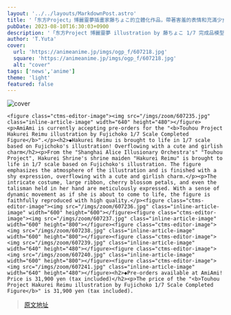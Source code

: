 ```yaml
---
layout: '../../layouts/MarkdownPost.astro'
title: '「东方Project」博麗靈夢插畫家藤ちょこ的立體化作品，帶著害羞的表情和充滿少女感的形象非常可愛！'
pubDate: 2023-08-10T16:30:03+0900
description: '「东方Project 博麗靈夢 illustration by 藤ちょこ 1/7 完成品模型」正在接受預訂！發售日期為2024年12月未定。'
author: 'T.Yuta'
cover:
  url: 'https://animeanime.jp/imgs/ogp_f/607218.jpg'
  square: 'https://animeanime.jp/imgs/ogp_f/607218.jpg'
  alt: "cover"
tags: ['news','anime']
theme: 'light'
featured: false
---
```


![cover](https://animeanime.jp/imgs/ogp_f/607218.jpg)

    <figure class="ctms-editor-image"><img src="/imgs/zoom/607235.jpg" class="inline-article-image" width="640" height="480"></figure><p>AmiAmi is currently accepting pre-orders for the "<b>Touhou Project Hakurei Reimu illustration by Fujichoko 1/7 Scale Completed Figure</b>".</p><h2>◆Hakurei Reimu is brought to life in 1/7 scale based on Fujichoko's illustration! Overflowing with a cute and girlish charm</h2><p>From the "Shanghai Alice Illusionary Orchestra's" "Touhou Project", Hakurei Shrine's shrine maiden "Hakurei Reimu" is brought to life in 1/7 scale based on Fujichoko's illustration. The figure emphasizes the atmosphere of the illustration and is finished with a shy expression, overflowing with a cute and girlish charm.</p><p>The intricate costume, large ribbon, cherry blossom petals, and even the talisman held in her hand are meticulously expressed. With a sense of dynamic movement as if she is about to come to life, the figure is faithfully reproduced with high quality.</p><figure class="ctms-editor-image"><img src="/imgs/zoom/607236.jpg" class="inline-article-image" width="600" height="600"></figure><figure class="ctms-editor-image"><img src="/imgs/zoom/607237.jpg" class="inline-article-image" width="600" height="800"></figure><figure class="ctms-editor-image"><img src="/imgs/zoom/607238.jpg" class="inline-article-image" width="600" height="800"></figure><figure class="ctms-editor-image"><img src="/imgs/zoom/607239.jpg" class="inline-article-image" width="640" height="480"></figure><figure class="ctms-editor-image"><img src="/imgs/zoom/607240.jpg" class="inline-article-image" width="600" height="800"></figure><figure class="ctms-editor-image"><img src="/imgs/zoom/607241.jpg" class="inline-article-image" width="640" height="480"></figure><h2>◆Pre-orders available at AmiAmi! Price is 31,900 yen (tax included)</h2><p>The price of the "<b>Touhou Project Hakurei Reimu illustration by Fujichoko 1/7 Scale Completed Figure</b>" is 31,900 yen (tax included).

>[原文地址](https://animeanime.jp/article/2023/08/10/79205.html)  